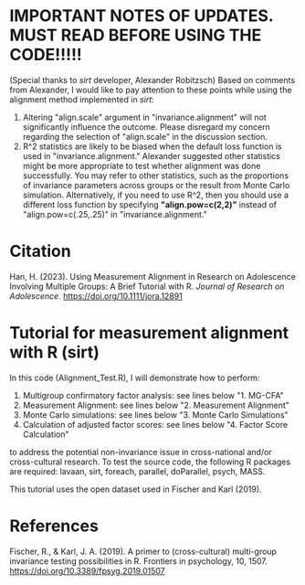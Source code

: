 # IMPORTANT NOTES OF UPDATES. MUST READ BEFORE USING THE CODE!!!!!
(Special thanks to *sirt* developer, Alexander Robitzsch)
Based on comments from Alexander, I would like to pay attention to these points while using the alignment method implemented in *sirt*:<br>

1. Altering "align.scale" argument in "invariance.alignment" will not significantly influence the outcome. Please disregard my concern regarding the selection of "align.scale" in the discussion section.
2. R^2 statistics are likely to be biased when the default loss function is used in "invariance.alignment." Alexander suggested other statistics might be more appropriate to test whether alignment was done successfully. You may refer to other statistics, such as the proportions of invariance parameters across groups or the result from Monte Carlo simulation. Alternatively, if you need to use R^2, then you should use a different loss function by specifying **"align.pow=c(2,2)"** instead of "align.pow=c(.25,.25)" in "invariance.alignment."

# Citation
Han, H. (2023). Using Measurement Alignment in Research on Adolescence Involving Multiple Groups: A Brief Tutorial with R. *Journal of Research on Adolescence*. https://doi.org/10.1111/jora.12891

# Tutorial for measurement alignment with R (sirt)
 
In this code (Alignment_Test.R), I will demonstrate how to perform:

1. Multigroup confirmatory factor analysis: see lines below "1. MG-CFA"
2. Measurement Alignment: see lines below "2. Measurement Alignment"
3. Monte Carlo simulations: see lines below "3. Monte Carlo Simulations"
4. Calculation of adjusted factor scores: see lines below "4. Factor Score Calculation"

to address the potential non-invariance issue in cross-national and/or cross-cultural research. To test the source code, the following R packages are required: lavaan, sirt, foreach, parallel, doParallel, psych, MASS.

This tutorial uses the open dataset used in Fischer and Karl (2019).

# References
Fischer, R., & Karl, J. A. (2019). A primer to (cross-cultural) multi-group invariance testing possibilities in R. Frontiers in psychology, 10, 1507. https://doi.org/10.3389/fpsyg.2019.01507
